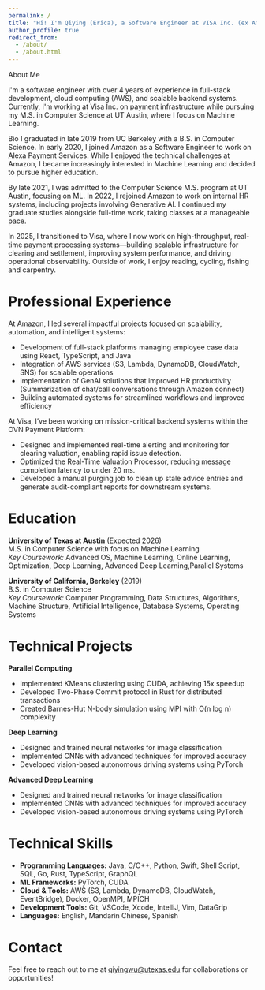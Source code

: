 ```yaml
---
permalink: /
title: "Hi! I'm Qiying (Erica), a Software Engineer at VISA Inc. (ex Amazonian) and Graduate Student at UT Austin"
author_profile: true
redirect_from: 
  - /about/
  - /about.html
---
```


About Me

I'm a software engineer with over 4 years of experience in full-stack development, cloud computing (AWS), and scalable backend systems. Currently, I'm working at Visa Inc. on payment infrastructure while pursuing my M.S. in Computer Science at UT Austin, where I focus on Machine Learning.

Bio
I graduated in late 2019 from UC Berkeley with a B.S. in Computer Science. In early 2020, I joined Amazon as a Software Engineer to work on Alexa Payment Services. While I enjoyed the technical challenges at Amazon, I became increasingly interested in Machine Learning and decided to pursue higher education.

By late 2021, I was admitted to the Computer Science M.S. program at UT Austin, focusing on ML. In 2022, I rejoined Amazon to work on internal HR systems, including projects involving Generative AI. I continued my graduate studies alongside full-time work, taking classes at a manageable pace.

In 2025, I transitioned to Visa, where I now work on high-throughput, real-time payment processing systems—building scalable infrastructure for clearing and settlement, improving system performance, and driving operational observability.
Outside of work, I enjoy reading, cycling, fishing and carpentry.

Professional Experience
======
At Amazon, I led several impactful projects focused on scalability, automation, and intelligent systems:
* Development of full-stack platforms managing employee case data using React, TypeScript, and Java
* Integration of AWS services (S3, Lambda, DynamoDB, CloudWatch, SNS) for scalable operations
* Implementation of GenAI solutions that improved HR productivity (Summarization of chat/call conversations through Amazon connect)
* Building automated systems for streamlined workflows and improved efficiency

At Visa, I’ve been working on mission-critical backend systems within the OVN Payment Platform:
* Designed and implemented real-time alerting and monitoring for clearing valuation, enabling rapid issue detection.
* Optimized the Real-Time Valuation Processor, reducing message completion latency to under 20 ms.
* Developed a manual purging job to clean up stale advice entries and generate audit-compliant reports for downstream systems.

Education
======
**University of Texas at Austin** (Expected 2026)  
M.S. in Computer Science with focus on Machine Learning  
*Key Coursework:* Advanced OS, Machine Learning, Online Learning, Optimization, Deep Learning, Advanced Deep Learning,Parallel Systems

**University of California, Berkeley** (2019)  
B.S. in Computer Science  
*Key Coursework:* Computer Programming, Data Structures, Algorithms, Machine Structure, Artificial Intelligence, Database Systems, Operating Systems

Technical Projects
======
**Parallel Computing**
* Implemented KMeans clustering using CUDA, achieving 15x speedup
* Developed Two-Phase Commit protocol in Rust for distributed transactions
* Created Barnes-Hut N-body simulation using MPI with O(n log n) complexity

**Deep Learning**
* Designed and trained neural networks for image classification
* Implemented CNNs with advanced techniques for improved accuracy
* Developed vision-based autonomous driving systems using PyTorch

**Advanced Deep Learning**
* Designed and trained neural networks for image classification
* Implemented CNNs with advanced techniques for improved accuracy
* Developed vision-based autonomous driving systems using PyTorch

Technical Skills
======
* **Programming Languages:** Java, C/C++, Python, Swift, Shell Script, SQL, Go, Rust, TypeScript, GraphQL
* **ML Frameworks:** PyTorch, CUDA
* **Cloud & Tools:** AWS (S3, Lambda, DynamoDB, CloudWatch, EventBridge), Docker, OpenMPI, MPICH
* **Development Tools:** Git, VSCode, Xcode, IntelliJ, Vim, DataGrip
* **Languages:** English, Mandarin Chinese, Spanish

Contact
======
Feel free to reach out to me at qiyingwu@utexas.edu for collaborations or opportunities!
